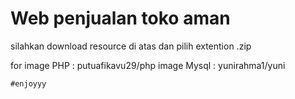 <h1> Web penjualan toko aman </h1>

silahkan download resource di atas dan pilih extention .zip

for image PHP   : putuafikavu29/php
    image Mysql : yunirahma1/yuni
    
    
    #enjoyyy

